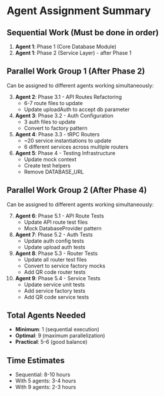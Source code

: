 # Agent Assignment Summary

## Sequential Work (Must be done in order)

1. **Agent 1**: Phase 1 (Core Database Module)
2. **Agent 1**: Phase 2 (Service Layer) - after Phase 1

## Parallel Work Group 1 (After Phase 2)

Can be assigned to different agents working simultaneously:

3. **Agent 2**: Phase 3.1 - API Routes Refactoring
   - 6-7 route files to update
   - Update uploadAuth to accept db parameter
4. **Agent 3**: Phase 3.2 - Auth Configuration
   - 3 auth files to update
   - Convert to factory pattern
5. **Agent 4**: Phase 3.3 - tRPC Routers
   - ~20 service instantiations to update
   - 6 different services across multiple routers
6. **Agent 5**: Phase 4 - Testing Infrastructure
   - Update mock context
   - Create test helpers
   - Remove DATABASE_URL

## Parallel Work Group 2 (After Phase 4)

Can be assigned to different agents working simultaneously:

7. **Agent 6**: Phase 5.1 - API Route Tests
   - Update API route test files
   - Mock DatabaseProvider pattern
8. **Agent 7**: Phase 5.2 - Auth Tests
   - Update auth config tests
   - Update upload auth tests
9. **Agent 8**: Phase 5.3 - Router Tests
   - Update all router test files
   - Convert to service factory mocks
   - Add QR code router tests
10. **Agent 9**: Phase 5.4 - Service Tests
    - Update service unit tests
    - Add service factory tests
    - Add QR code service tests

## Total Agents Needed

- **Minimum**: 1 (sequential execution)
- **Optimal**: 9 (maximum parallelization)
- **Practical**: 5-6 (good balance)

## Time Estimates

- Sequential: 8-10 hours
- With 5 agents: 3-4 hours
- With 9 agents: 2-3 hours
